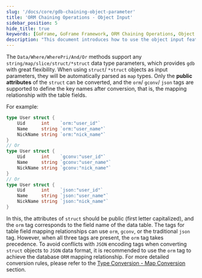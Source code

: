 ```yaml
---
slug: '/docs/core/gdb-chaining-object-parameter'
title: 'ORM Chaining Operations - Object Input'
sidebar_position: 5
hide_title: true
keywords: [GoFrame, GoFrame Framework, ORM Chaining Operations, Object Input, gdb, Struct Mapping, Database ORM, Mapping Relationships, Go Language, Type Conversion]
description: "This document introduces how to use the object input feature of chaining operations in the GoFrame framework, supporting various types of data parameters, providing gdb with high flexibility. It explains in detail the mapping relationships and tag priorities when using struct objects for parameter input to achieve effective database ORM conversion."
---
```


The `Data/Where/WherePri/And/Or` methods support any `string/map/slice/struct/*struct` data type parameters, which provides `gdb` with great flexibility. When using `struct`/ `*struct` objects as input parameters, they will be automatically parsed as `map` types. Only the **public attributes** of the `struct` can be converted, and the `orm`/ `gconv`/ `json` tags are supported to define the key names after conversion, that is, the mapping relationship with the table fields.

For example:

```go
type User struct {
    Uid      int    `orm:"user_id"`
    Name     string `orm:"user_name"`
    NickName string `orm:"nick_name"`
}
// Or
type User struct {
    Uid      int    `gconv:"user_id"`
    Name     string `gconv:"user_name"`
    NickName string `gconv:"nick_name"`
}
// Or
type User struct {
    Uid      int    `json:"user_id"`
    Name     string `json:"user_name"`
    NickName string `json:"nick_name"`
}
```

In this, the attributes of `struct` should be public (first letter capitalized), and the `orm` tag corresponds to the field name of the data table. The tags for table field mapping relationships can use `orm`, `gconv`, or the traditional `json` tag. However, when all three tags are present, the `orm` tag takes precedence. To avoid conflicts with `JSON` encoding tags when converting `struct` objects to `JSON` data format, it is recommended to use the `orm` tag to achieve the database `ORM` mapping relationship. For more detailed conversion rules, please refer to the [Type Conversion - Map Conversion](../../类型转换/类型转换-Map转换.md) section.